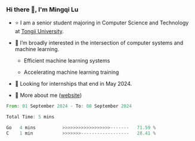 ### Hi there 👋, I'm Mingqi Lu

- :star: I am a senior student majoring in Computer Science and Technology at [Tongji University](https://en.tongji.edu.cn/p/#/).

- :thinking: I’m broadly interested in the intersection of computer systems and machine learning.

  - Efficient machine learning systems

  - Accelerating machine learning training

- :seedling: Looking for internships that end in May 2024.

- 💬 More about me ([website](https://lmqqqqqq.github.io/))

<!--START_SECTION:waka-->

```rust
From: 01 September 2024 - To: 08 September 2024

Total Time: 5 mins

Go   4 mins          >>>>>>>>>>>>>>>>>>-------   71.59 %
C    1 min           >>>>>>>------------------   28.41 %
```

<!--END_SECTION:waka-->

